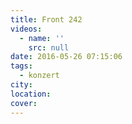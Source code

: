 ```yaml
---
title: Front 242
videos:
  - name: ''
    src: null
date: 2016-05-26 07:15:06
tags:
  - konzert
city:
location:
cover:
---
```


